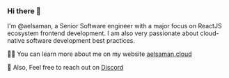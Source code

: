 ### Hi there 👋

I'm @aelsaman, a Senior Software engineer with a major focus on ReactJS ecosystem frontend development. I am also very passionate about cloud-native software development best practices.

👩‍💻 You can learn more about me on my website [aelsaman.cloud](https://aelsaman.github.io)

<!--
✨ You can follow me on Twitter 
-->

💌 Also, Feel free to reach out on [Discord](https://discordapp.com/users/aelsaman)

<!--
**aelsaman/aelsaman** is a ✨ _special_ ✨ repository because its `README.md` (this file) appears on your GitHub profile.

Here are some ideas to get you started:

- 🔭 I’m currently working on ...
- 🌱 I’m currently learning ...
- 👯 I’m looking to collaborate on ...
- 🤔 I’m looking for help with ...
- 💬 Ask me about ...
- 📫 How to reach me: ...
- 😄 Pronouns: ...
- ⚡ Fun fact: ...
-->
